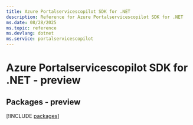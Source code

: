 ```yaml
---
title: Azure Portalservicescopilot SDK for .NET
description: Reference for Azure Portalservicescopilot SDK for .NET
ms.date: 08/28/2025
ms.topic: reference
ms.devlang: dotnet
ms.service: portalservicescopilot
---
```

# Azure Portalservicescopilot SDK for .NET - preview
## Packages - preview
[!INCLUDE [packages](portalservicescopilot-index.md)]